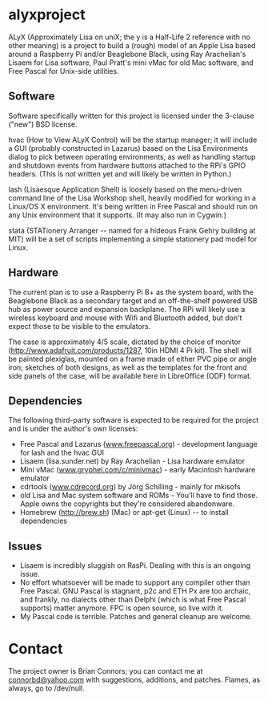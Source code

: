 alyxproject
===========

ALyX (Approximately Lisa on uniX; the y is a Half-Life 2 reference with no other meaning) is a project to build a (rough) model of an Apple Lisa based around a Raspberry Pi and/or Beaglebone Black, using Ray Arachelian's Lisaem for Lisa software, Paul Pratt's mini vMac for old Mac software, and Free Pascal for Unix-side utilities.

Software
--------

Software specifically written for this project is licensed under the 3-clause ("new") BSD license. 

hvac (How to View ALyX Control) will be the startup manager; it will include a GUI (probably constructed in Lazarus) based on the Lisa Environments dialog to pick between operating environments, as well as handling startup and shutdown events from hardware buttons attached to the RPi's GPIO headers. (This is not written yet and will likely be written in Python.)

lash (Lisaesque Application Shell) is loosely based on the menu-driven command line of the Lisa Workshop shell, heavily modified for working in a Linux/OS X environment. It's being written in Free Pascal and should run on any Unix environment that it supports. (It may also run in Cygwin.)

stata (STATionery Arranger -- named for a hideous Frank Gehry building at MIT) will be a set of scripts implementing a simple stationery pad model for Linux.

Hardware
--------

The current plan is to use a Raspberry Pi B+ as the system board, with the Beaglebone Black as a secondary target and an off-the-shelf powered USB hub as power source and expansion backplane. The RPi will likely use a wireless keyboard and mouse with Wifi and Bluetooth added, but don't expect those to be visible to the emulators. 

The case is approximately 4/5 scale, dictated by the choice of monitor (http://www.adafruit.com/products/1287, 10in HDMI 4 Pi kit). The shell will be painted plexiglas, mounted on a frame made of either PVC pipe or angle iron; sketches of both designs, as well as the templates for the front and side panels of the case, will be available here in LibreOffice (ODF) format. 

Dependencies
------------
The following third-party software is expected to be required for the project and is under the author's own licenses:

* Free Pascal and Lazarus (www.freepascal.org) - development language for lash and the hvac GUI
* Lisaem (lisa.sunder.net) by Ray Arachelian - Lisa hardware emulator
* Mini vMac (www.gryphel.com/c/minivmac) - early Macintosh hardware emulator
* cdrtools (www.cdrecord.org) by Jörg Schilling - mainly for mkisofs 
* old Lisa and Mac system software and ROMs - You'll have to find those. Apple owns the copyrights but they're considered abandonware. 
* Homebrew (http://brew.sh) (Mac) or apt-get (Linux) -- to install dependencies

Issues
------

* Lisaem is incredibly sluggish on RasPi. Dealing with this is an ongoing issue.
* No effort whatsoever will be made to support any compiler other than Free Pascal. GNU Pascal is stagnant, p2c and ETH Px are too archaic, and frankly, no dialects other than Delphi (which is what Free Pascal supports) matter anymore. FPC is open source, so live with it.
* My Pascal code is terrible. Patches and general cleanup are welcome.

Contact
=======
The project owner is Brian Connors; you can contact me at connorbd@yahoo.com with suggestions, additions, and patches. Flames, as always, go to /dev/null.
